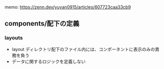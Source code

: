 memo: https://zenn.dev/yuyan0915/articles/607723caa33cb9

## components/配下の定義

### layouts

- layout ディレクトリ配下のファイル内には、コンポーネントに表示のみの責務を負う
- データに関するロジックを定義しない
